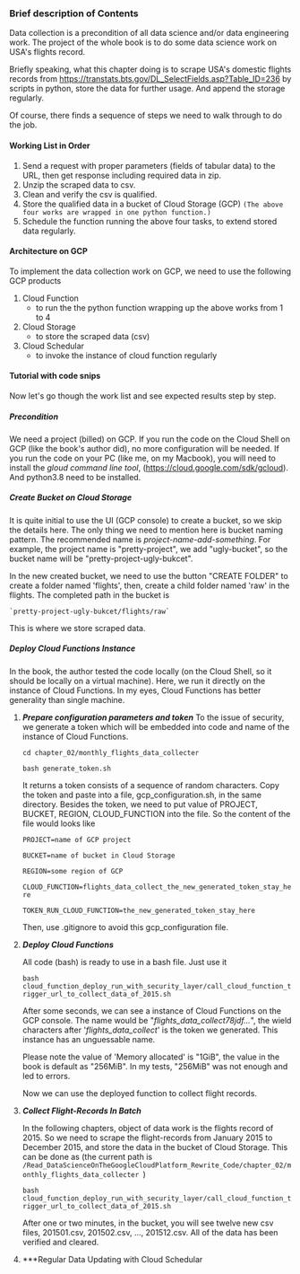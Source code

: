 ### Brief description of Contents
Data collection is a precondition of all data science and/or data engineering work. The project of the whole book is to do some 
data science work on USA's flights record. 

Briefly speaking, what this chapter doing is to scrape USA's domestic flights records from 
https://transtats.bts.gov/DL_SelectFields.asp?Table_ID=236 
by scripts in python, store the data for further usage. And append the storage regularly.

Of course, there finds a sequence of steps we need to walk through to do the job.

#### Working List in Order
1. Send a request with proper parameters (fields of tabular data) to the URL, then get response including required data in zip.
2. Unzip the scraped data to csv.
3. Clean and verify the csv is qualified.
4. Store the qualified data in a bucket of Cloud Storage (GCP) 
`(The above four works are wrapped in one python function.)`
5. Schedule the function running the above four tasks, to extend stored data regularly. 

#### Architecture on GCP
To implement the data collection work on GCP, we need to use the following GCP products
1. Cloud Function 
   * to run the the python function wrapping up the above works from 1 to 4
2. Cloud Storage
   * to store the scraped data (csv)
3. Cloud Schedular
   * to invoke the instance of cloud function regularly

#### Tutorial with code snips
Now let's go though the work list and see expected results step by step.

##### Precondition
We need a project (billed) on GCP. If you run the code on the Cloud Shell on GCP (like the book's author did), 
no more configuration will be needed. If you run the code on your PC (like me, on my Macbook), you will need to install the _gloud command line tool_,
(https://cloud.google.com/sdk/gcloud). And python3.8 need to be installed. 

##### Create Bucket on Cloud Storage
It is quite initial to use the UI (GCP console) to create a bucket, so we skip the details here. 
The only thing we need to mention here is bucket naming pattern. The recommended name is _project-name-add-something_.
For example, the project name is "pretty-project", we add "ugly-bucket", 
so the bucket name will be "pretty-project-ugly-bukcet".

In the new created bucket, we need to use the button "CREATE FOLDER" to create a folder named 'flights', 
then, create a child folder named 'raw' in the flights. The completed path in the bucket is 

    `pretty-project-ugly-bukcet/flights/raw`

This is where we store scraped data.

##### Deploy Cloud Functions Instance
In the book, the author tested the code locally (on the Cloud Shell, so it should be locally on a virtual machine). 
Here, we run it directly on the instance of Cloud Functions. In my eyes, Cloud Functions has better generality than single machine. 
1. ***Prepare configuration parameters and token***
To the issue of security, we generate a token which will be embedded into code and name of the instance of Cloud Functions.
    
    `cd chapter_02/monthly_flights_data_collecter`
    
    `bash generate_token.sh`
    
    It returns a token consists of a sequence of random characters. Copy the token and paste into a file, gcp_configuration.sh, in the same 
    directory. Besides the token, we need to put value of PROJECT, BUCKET, REGION, CLOUD_FUNCTION into the file.
    So the content of the file would looks like
    
    `PROJECT=name of GCP project`
    
    `BUCKET=name of bucket in Cloud Storage`
    
    `REGION=some region of GCP`
     
    `CLOUD_FUNCTION=flights_data_collect_the_new_generated_token_stay_here`
    
    `TOKEN_RUN_CLOUD_FUNCTION=the_new_generated_token_stay_here`
    
    Then, use .gitignore to avoid this gcp_configuration file.

2. ***Deploy Cloud Functions***
    
    All code (bash) is ready to use in a bash file. Just use it 
    
    `bash cloud_function_deploy_run_with_security_layer/call_cloud_function_trigger_url_to_collect_data_of_2015.sh`
    
    After some seconds, we can see a instance of Cloud Functions on the GCP console. The name would be "_flights_data_collect78jdf..._", 
    the wield characters after '_flights_data_collect_' is the token we generated. This instance has an unguessable name. 
    
    Please note the value of 'Memory allocated' is "1GiB", the value in the book is default as "256MiB". In my tests, "256MiB" was not enough and led to errors. 

    Now we can use the deployed function to collect flight records.

3. ***Collect Flight-Records In Batch***
   
   In the following chapters, object of data work is the flights record of 2015. So we need to scrape the flight-records 
   from January 2015 to December 2015, and store the data in the bucket of Cloud Storage. This can be done as 
   (the current path is `/Read_DataScienceOnTheGoogleCloudPlatform_Rewrite_Code/chapter_02/monthly_flights_data_collecter
`)
   
   `bash cloud_function_deploy_run_with_security_layer/call_cloud_function_trigger_url_to_collect_data_of_2015.sh
`    

   After one or two minutes, in the bucket, you will see twelve new csv files, 201501.csv, 201502.csv, ..., 201512.csv.
   All of the data has been verified and cleared. 

4. ***Regular Data Updating with Cloud Schedular
